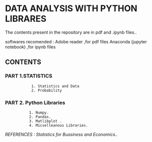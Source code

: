 #        DATA ANALYSIS WITH PYTHON LIBRARES

The contents present in the repository  are in pdf and .ipynb files.. 

softwares recomended : 
Adobe reader ,for pdf files
Anaconda (jupyter notebook)  ,for  ipynb files  



## CONTENTS
       
      
### PART 1.STATISTICS
      
                1. Statistics and Data 
                2. Probability
	
### PART 2. Python Libraries
      
               1. Numpy.
               2. Pandas.
               3. Matlibplot .
               4. Micselleanous Libraries.
	   
*REFERENCES :  Statistics for Bussiness and Economics..*

